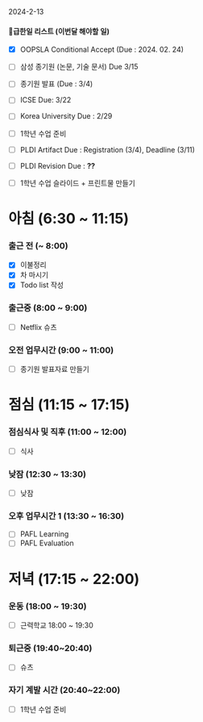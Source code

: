 2024-2-13

#### 급한일 리스트 (이번달 해야할 일)
- [x] OOPSLA Conditional Accept (Due : 2024. 02. 24)

- [ ] 삼성 종기원 (논문, 기술 문서) Due 3/15
- [ ] 종기원 발표 (Due : 3/4)
- [ ] ICSE Due: 3/22
- [ ] Korea University Due : 2/29
- [ ] 1학년 수업 준비
- [ ] PLDI Artifact Due : Registration (3/4), Deadline (3/11) 
- [ ] PLDI Revision Due : **??**

- [ ] 1학년 수업 슬라이드 + 프린트물 만들기



# 아침 (6:30 ~ 11:15)

### 출근 전 (~ 8:00)
- [x] 이불정리 
- [x] 차 마시기 
- [x] Todo list 작성 

### 출근중 (8:00 ~ 9:00)
- [ ] Netflix 슈츠

### 오전 업무시간 (9:00 ~ 11:00)
- [ ] 종기원 발표자료 만들기

# 점심 (11:15 ~ 17:15)

### 점심식사 및 직후 (11:00 ~ 12:00)
- [ ] 식사

### 낮잠 (12:30 ~ 13:30)
- [ ] 낮잠

### 오후 업무시간 1 (13:30 ~ 16:30)
- [ ] PAFL Learning 
- [ ] PAFL Evaluation

# 저녁 (17:15 ~ 22:00)
### 운동 (18:00 ~ 19:30)
- [ ] 근력학교 18:00 ~ 19:30
 
### 퇴근중 (19:40~20:40)
- [ ] 슈츠

### 자기 계발 시간 (20:40~22:00)
- [ ] 1학년 수업 준비


